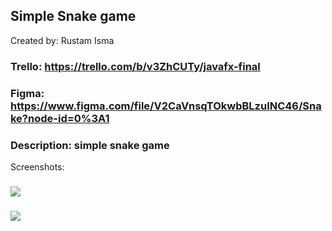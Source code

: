 ## Simple Snake game

Created by: Rustam Isma
### Trello: https://trello.com/b/v3ZhCUTy/javafx-final
### Figma: https://www.figma.com/file/V2CaVnsqTOkwbBLzuINC46/Snake?node-id=0%3A1
### Description: simple snake game
Screenshots:
### ![](https://imgur.com/DFRXkUm.png)
### ![](https://imgur.com/rkzvyh7.png)
